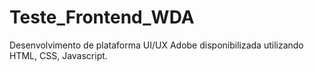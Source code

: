 # Teste_Frontend_WDA
Desenvolvimento de plataforma UI/UX Adobe disponibilizada utilizando HTML, CSS, Javascript.
